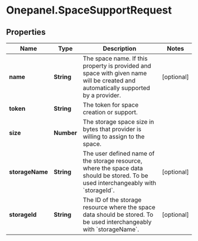 # Onepanel.SpaceSupportRequest

## Properties
Name | Type | Description | Notes
------------ | ------------- | ------------- | -------------
**name** | **String** | The space name. If this property is provided and space with given name will be created and automatically supported by a provider.  | [optional] 
**token** | **String** | The token for space creation or support. | 
**size** | **Number** | The storage space size in bytes that provider is willing to assign to the space.  | 
**storageName** | **String** | The user defined name of the storage resource, where the space data should be stored. To be used interchangeably with &#x60;storageId&#x60;.  | [optional] 
**storageId** | **String** | The ID of the storage resource where the space data should be stored. To be used interchangeably with &#x60;storageName&#x60;.  | [optional] 


